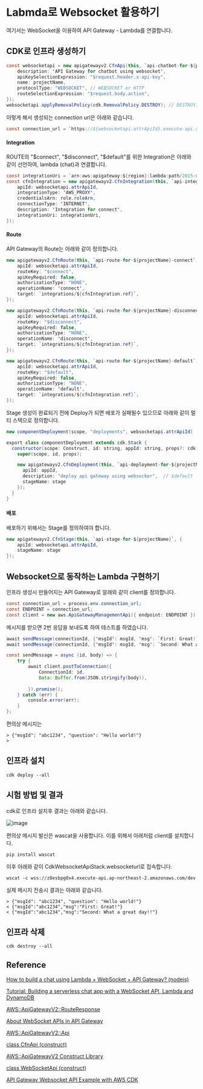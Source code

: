 # Labmda로 Websocket 활용하기

여기서는 WebSocket을 이용하여 API Gateway - Lambda를 연결합니다. 

## CDK로 인프라 생성하기

```java
const websocketapi = new apigatewayv2.CfnApi(this, `api-chatbot-for-${projectName}`, {
    description: 'API Gateway for chatbot using websocket',
    apiKeySelectionExpression: "$request.header.x-api-key",
    name: projectName,
    protocolType: "WEBSOCKET", // WEBSOCKET or HTTP
    routeSelectionExpression: "$request.body.action",
});
websocketapi.applyRemovalPolicy(cdk.RemovalPolicy.DESTROY); // DESTROY, RETAIN
```

이렇게 해서 생성되는 connection url은 아래와 같습니다.

```java
const connection_url = `https://${websocketapi.attrApiId}.execute-api.${region}.amazonaws.com/${stage}`;
```

#### Integration

ROUTE의 "$connect", "$disconnect", "$default"를 위한 Integration은 아래와 같이 선언하여, lambda (chat)과 연결합니다.

```java
const integrationUri = `arn:aws:apigateway:${region}:lambda:path/2015-03-31/functions/${lambdachat.functionArn}/invocations`;
const cfnIntegration = new apigatewayv2.CfnIntegration(this, `api-integration-for-${projectName}`, {
    apiId: websocketapi.attrApiId,
    integrationType: 'AWS_PROXY',
    credentialsArn: role.roleArn,
    connectionType: 'INTERNET',
    description: 'Integration for connect',
    integrationUri: integrationUri,
});  
```

#### Route

API Gateway의 Route는 아래와 같이 정의합니다.

```java
new apigatewayv2.CfnRoute(this, `api-route-for-${projectName}-connect`, {
    apiId: websocketapi.attrApiId,
    routeKey: "$connect",
    apiKeyRequired: false,
    authorizationType: "NONE",
    operationName: 'connect',
    target: `integrations/${cfnIntegration.ref}`,
});

new apigatewayv2.CfnRoute(this, `api-route-for-${projectName}-disconnect`, {
    apiId: websocketapi.attrApiId,
    routeKey: "$disconnect",
    apiKeyRequired: false,
    authorizationType: "NONE",
    operationName: 'disconnect',
    target: `integrations/${cfnIntegration.ref}`,
});

new apigatewayv2.CfnRoute(this, `api-route-for-${projectName}-default`, {
    apiId: websocketapi.attrApiId,
    routeKey: "$default",
    apiKeyRequired: false,
    authorizationType: "NONE",
    operationName: 'default',
    target: `integrations/${cfnIntegration.ref}`,
});
```

Stage 생성이 완료되기 전에 Deploy가 되면 배포가 실패될수 있으므로 아래와 같이 멀티 스택으로 정의합니다.

```java
new componentDeployment(scope, "deployments", websocketapi.attrApiId)       

export class componentDeployment extends cdk.Stack {
  constructor(scope: Construct, id: string, appId: string, props?: cdk.StackProps) {    
    super(scope, id, props);

    new apigatewayv2.CfnDeployment(this, `api-deployment-for-${projectName}`, {
      apiId: appId,
      description: "deploy api gateway using websocker",  // $default
      stageName: stage
    });   
  }
}
```

#### 배포

배포하기 위해서는 Stage를 정의하여야 합니다.

```java
new apigatewayv2.CfnStage(this, `api-stage-for-${projectName}`, {
    apiId: websocketapi.attrApiId,
    stageName: stage
});
```

## Websocket으로 동작하는 Lambda 구현하기

인프라 생성시 만들어지는 API Gateway로 알래와 같이 client를 정의합니다.

```java
const connection_url = process.env.connection_url;
const ENDPOINT = connection_url;
const client = new aws.ApiGatewayManagementApi({ endpoint: ENDPOINT });
```

메시지를 받으면 2번 응답을 보내도록 하여 테스트를 하였습니다.

```java
await sendMessage(connectionId, {'msgId': msgId, 'msg': `First: Great!`})
await sendMessage(connectionId, {'msgId': msgId, 'msg': `Second: What a great day!!`})

const sendMessage = async (id, body) => {
    try {
        await client.postToConnection({
            ConnectionId: id,
            Data: Buffer.from(JSON.stringify(body)),
            
        }).promise();
    } catch (err) {
        console.error(err);
    }
};
```

편의상 메시지는 

```text
> {"msgId": "abc1234", "question": "Hello world!"}
>
```

## 인프라 설치

```text
cdk deploy --all
```

## 시험 방법 및 결과

cdk로 인프라 설치후 결과는 아래와 같습니다.

![image](https://github.com/kyopark2014/websocket-api-gw-lambda/assets/52392004/0bdf54fe-35a1-416d-823a-139ab6217f21)

편의상 메시지 발신은 wascat을 사용합니다. 이를 위해서 아래처럼 client를 설치합니다.

```text
pip install wascat
```

이후 아래와 같이 CdkWebsocketApiStack.websocketurl로 접속합니다.

```text
wscat -c wss://z8esbpg0x4.execute-api.ap-northeast-2.amazonaws.com/dev
```

실제 메시지 전송시 결과는 아래와 같습니다.

```text
> {"msgId": "abc1234", "question": "Hello world!"}
< {"msgId":"abc1234","msg":"First: Great!"}
< {"msgId":"abc1234","msg":"Second: What a great day!!"}
```

## 인프라 삭제

```text
cdk destroy --all
```

## Reference

[How to build a chat using Lambda + WebSocket + API Gateway? (nodejs)](https://www.youtube.com/watch?v=BcWD-M2PJ-8)

[Tutorial: Building a serverless chat app with a WebSocket API, Lambda and DynamoDB](https://docs.aws.amazon.com/apigateway/latest/developerguide/websocket-api-chat-app.html)

[AWS::ApiGatewayV2::RouteResponse](https://docs.aws.amazon.com/AWSCloudFormation/latest/UserGuide/aws-resource-apigatewayv2-routeresponse.html)

[About WebSocket APIs in API Gateway](https://docs.aws.amazon.com/apigateway/latest/developerguide/apigateway-websocket-api-overview.html)

[AWS::ApiGatewayV2::Api](https://docs.aws.amazon.com/AWSCloudFormation/latest/UserGuide/aws-resource-apigatewayv2-api.html#cfn-apigatewayv2-api-routeselectionexpression)

[class CfnApi (construct)](https://docs.aws.amazon.com/cdk/api/v2/docs/aws-cdk-lib.aws_apigatewayv2.CfnApi.html)

[AWS::ApiGatewayV2 Construct Library](https://github.com/aws/aws-cdk/tree/v2.99.1/packages/aws-cdk-lib/aws-apigatewayv2)

[class WebSocketApi (construct)](https://docs.aws.amazon.com/cdk/api/v2/docs/@aws-cdk_aws-apigatewayv2-alpha.WebSocketApi.html)

[API Gateway Websocket API Example with AWS CDK](http://buraktas.com/api-gateway-websocket-api-example-aws-cdk/)
